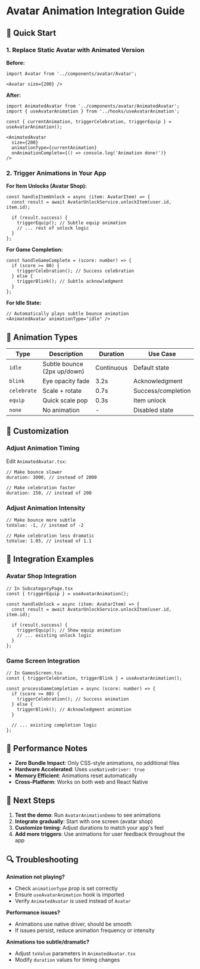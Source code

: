 # Avatar Animation Integration Guide

## 🎯 Quick Start

### 1. Replace Static Avatar with Animated Version

**Before:**
```tsx
import Avatar from '../components/avatar/Avatar';

<Avatar size={200} />
```

**After:**
```tsx
import AnimatedAvatar from '../components/avatar/AnimatedAvatar';
import { useAvatarAnimation } from '../hooks/useAvatarAnimation';

const { currentAnimation, triggerCelebration, triggerEquip } = useAvatarAnimation();

<AnimatedAvatar 
  size={200} 
  animationType={currentAnimation}
  onAnimationComplete={() => console.log('Animation done!')}
/>
```

### 2. Trigger Animations in Your App

**For Item Unlocks (Avatar Shop):**
```tsx
const handleItemUnlock = async (item: AvatarItem) => {
  const result = await AvatarUnlockService.unlockItem(user.id, item.id);
  
  if (result.success) {
    triggerEquip(); // Subtle equip animation
    // ... rest of unlock logic
  }
};
```

**For Game Completion:**
```tsx
const handleGameComplete = (score: number) => {
  if (score >= 80) {
    triggerCelebration(); // Success celebration
  } else {
    triggerBlink(); // Subtle acknowledgment
  }
};
```

**For Idle State:**
```tsx
// Automatically plays subtle bounce animation
<AnimatedAvatar animationType="idle" />
```

## 🎨 Animation Types

| Type | Description | Duration | Use Case |
|------|-------------|----------|----------|
| `idle` | Subtle bounce (2px up/down) | Continuous | Default state |
| `blink` | Eye opacity fade | 3.2s | Acknowledgment |
| `celebrate` | Scale + rotate | 0.7s | Success/completion |
| `equip` | Quick scale pop | 0.3s | Item unlock |
| `none` | No animation | - | Disabled state |

## 🔧 Customization

### Adjust Animation Timing
Edit `AnimatedAvatar.tsx`:
```tsx
// Make bounce slower
duration: 3000, // instead of 2000

// Make celebration faster
duration: 150, // instead of 200
```

### Adjust Animation Intensity
```tsx
// Make bounce more subtle
toValue: -1, // instead of -2

// Make celebration less dramatic
toValue: 1.05, // instead of 1.1
```

## 📱 Integration Examples

### Avatar Shop Integration
```tsx
// In SubcategoryPage.tsx
const { triggerEquip } = useAvatarAnimation();

const handleUnlock = async (item: AvatarItem) => {
  const result = await AvatarUnlockService.unlockItem(user.id, item.id);
  
  if (result.success) {
    triggerEquip(); // Show equip animation
    // ... existing unlock logic
  }
};
```

### Game Screen Integration
```tsx
// In GamesScreen.tsx
const { triggerCelebration, triggerBlink } = useAvatarAnimation();

const processGameCompletion = async (score: number) => {
  if (score >= 80) {
    triggerCelebration(); // Success animation
  } else {
    triggerBlink(); // Acknowledgment animation
  }
  
  // ... existing completion logic
};
```

## 🚀 Performance Notes

- **Zero Bundle Impact**: Only CSS-style animations, no additional files
- **Hardware Accelerated**: Uses `useNativeDriver: true`
- **Memory Efficient**: Animations reset automatically
- **Cross-Platform**: Works on both web and React Native

## 🎯 Next Steps

1. **Test the demo**: Run `AvatarAnimationDemo` to see animations
2. **Integrate gradually**: Start with one screen (avatar shop)
3. **Customize timing**: Adjust durations to match your app's feel
4. **Add more triggers**: Use animations for user feedback throughout the app

## 🔍 Troubleshooting

**Animation not playing?**
- Check `animationType` prop is set correctly
- Ensure `useAvatarAnimation` hook is imported
- Verify `AnimatedAvatar` is used instead of `Avatar`

**Performance issues?**
- Animations use native driver, should be smooth
- If issues persist, reduce animation frequency or intensity

**Animations too subtle/dramatic?**
- Adjust `toValue` parameters in `AnimatedAvatar.tsx`
- Modify `duration` values for timing changes
